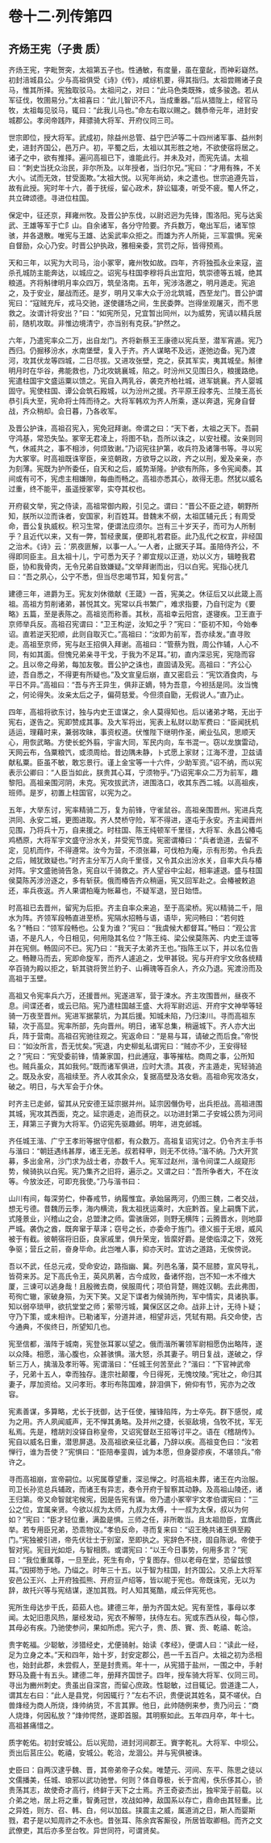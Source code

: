 # 卷十二·列传第四

## 齐炀王宪（子贵 质）

齐炀王宪，字毗贺突，太祖第五子也。性通敏，有度量，虽在童龀，而神彩嶷然。初封涪城县公。少与高祖俱受《诗》《传》，咸综机要，得其指归。太祖尝赐诸子良马，惟其所择。宪独取驳马。太祖问之，对曰：“此马色类既殊，或多骏逸。若从军征伐，牧圉易分。”太祖喜曰：“此儿智识不凡，当成重器。”后从猎陇上，经官马牧，太祖每见驳马，辄曰：“此我儿马也。”命左右取以赐之。魏恭帝元年，进封安城郡公。孝闵帝践阼，拜骠骑大将军、开府仪同三司。

世宗即位，授大将军。武成初，除益州总管、益宁巴泸等二十四州诸军事、益州刺史，进封齐国公，邑万户。初，平蜀之后，太祖以其形胜之地，不欲使宿将居之。诸子之中，欲有推择。遍问高祖已下，谁能此行。并未及对，而宪先请。太祖曰：“刺史当抚众治民，非尔所及。以年授者，当归尔兄。”宪曰：“才用有殊，不关大小。试而无效，甘受面欺。”太祖大悦。以宪年尚幼，未之遣也。世宗追遵先旨，故有此授。宪时年十六，善于抚绥，留心政术，辞讼辐凑，听受不疲。蜀人怀之，共立碑颂德。寻进位柱国。

保定中，征还京，拜雍州牧。及晋公护东伐，以尉迟迥为先锋，围洛阳。宪与达奚武、王雄等军于亡阝山。自余诸军，各分守险要。齐兵数万，奄出军后，诸军惊骇，并各退散。唯宪与王雄、达奚武率众拒之。而雄为齐人所毙，三军震惧。宪亲自督励，众心乃安。时晋公护执政，雅相亲委，赏罚之际，皆得预焉。

天和三年，以宪为大司马，治小冢宰，雍州牧如故。四年，齐将独孤永业来寇，盗杀孔城防主能奔达，以城应之。诏宪与柱国李穆将兵出宜阳，筑崇德等五城，绝其粮道。齐将斛律明月率众四万，筑垒洛南。五年，宪涉洛邀之，明月遁走。宪追之，及于安业，屡战而还。是岁，明月又率大众于汾北筑城，西至龙门。晋公护谓宪曰：“寇贼充斥，戎马交驰，遂使疆场之间，生民委弊。岂得坐观屠灭，而不思救之。汝谓计将安出？”曰：“如宪所见，兄宜暂出同州，以为威势，宪请以精兵居前，随机攻取。非惟边境清宁，亦当别有克获。”护然之。

六年，乃遣宪率众二万，出自龙门。齐将新蔡王王康德以宪兵至，潜军宵遁。宪乃西归。仍掘移汾水，水南堡壁，复入于齐。齐人谋略不及远，遂弛边备。宪乃渡河，攻其伏龙等四城，二日尽拔。又进攻张壁，克之，获其军实，夷其城垒。斛律明月时在华谷，弗能救也，乃北攻姚襄城，陷之。时汾州又见围日久，粮援路绝。宪遣柱国宇文盛运粟以馈之。宪自入两乳谷，袭克齐柏社城，进军姚襄。齐人婴城固守。宪使柱国、谭公会筑石殿城，以为汾州之援。齐平原王段孝先、兰陵王高长恭引兵大至，宪命将士阵而待之。大将军韩欢为齐人所乘，遂以奔退，宪身自督战，齐众稍却。会日暮，乃各收军。

及晋公护诛，高祖召宪入，宪免冠拜谢。帝谓之曰：“天下者，太祖之天下。吾嗣守鸿基，常恐失坠。冢宰无君凌上，将图不轨，吾所以诛之，以安社稷。汝亲则同气，休戚共之，事不相涉，何烦致谢。”乃诏宪往护第，收兵符及诸簿书等。寻以宪为大冢宰。时高祖既诛宰臣，亲览朝政，方欲导之以政，齐之以刑，爰及亲亲，亦为刻薄。宪既为护所委任，自天和之后，威势渐隆。护欲有所陈，多令宪闻奏。其间或有可不，宪虑主相嫌隙，每曲而畅之。高祖亦悉其心，故得无患。然犹以威名过重，终不能平，虽遥授冢宰，实夺其权也。

开府裴文举，宪之侍读，高祖常御内殿，引见之。谓曰：“晋公不臣之迹，朝野所知，朕所以泣而诛者，安国家，利百姓耳。昔魏末不纲，太祖匡辅元氏；有周受命，晋公复执威权。积习生常，便谓法应须尔。岂有三十岁天子，而可为人所制乎？且近代以来，又有一弊，暂经隶属，便即礼若君臣。此乃乱代之权宜，非经国之治术。《诗》云：‘夙夜匪解，以事一人。’一人者，止据天子耳。虽陪侍齐公，不得即同臣主。且太祖十儿，宁可悉为天子？卿宜规以正道，劝以义方，辑睦我君臣，协和我骨肉，无令兄弟自致嫌疑。”文举拜谢而出，归以白宪。宪指心抚几曰：“吾之夙心，公宁不悉，但当尽忠竭节耳，知复何言。”

建德三年，进爵为王。宪友刘休徵献《王箴》一首，宪美之。休征后又以此箴上高祖。高祖方剪削诸弟，甚悦其文。宪常以兵书繁广，难求指要，乃自刊定为《要略》五篇，至是表陈之。高祖览而称善。其秋，高祖幸云阳宫，遂寝疾。卫王直于京师举兵反。高祖召宪谓曰：“卫王构逆，汝知之乎？”宪曰：“臣初不知，今始奉诏。直若逆天犯顺，此则自取灭亡。”高祖曰：“汝即为前军，吾亦续发。”直寻败走。高祖至京师，宪与赵王招俱入拜谢。高祖曰：“管蔡为戮，周公作辅，人心不同，有如其面。但愧兄弟亲寻干戈，于我为不足耳。”初，直内深忌宪，宪隐而容之。且以帝之母弟，每加友敬。晋公护之诛也，直固请及宪。高祖曰：“齐公心迹，吾自悉之，不得更有所疑也。”及文宣皇后崩，直又密启云：“宪饮酒食肉，与平日不异。”高祖曰：“吾与齐王异生，俱非正嫡，特为吾意，今袒括是同。汝当愧之，何论得失。汝亲太后之子，偏荷慈爱。今但须自勖，无假说人。”直乃止。

四年，高祖将欲东讨，独与内史王谊谋之，余人莫得知也。后以诸弟才略，无出于宪右，遂告之。宪即赞成其事。及大军将出，宪表上私财以助军费曰：“臣闻抚机适运，理藉时来，兼弱攻昧，事资权道。伏惟陛下继明作圣，阐业弘风，思顺天心，用恢武略。方使长蛇外翦，宇宙大同，军民内向，车书混一。窃以龙旗雷动，天网云布，刍粟粮饩，或须周给。昔边隅未静，卜式愿上家财；江海不澄，卫兹请献私粟。臣虽不敏，敢忘景行。谨上金宝等一十六件，少助军资。”诏不纳，而以宪表示公卿曰：“人臣当如此，朕贵其心耳，宁须物乎。”乃诏宪率众二万为前军，趣黎阳。高祖亲围河阴，未克。宪攻拔武济，进围洛口，收其东西二城。以高祖疾，班师。是岁，初置上柱国官，以宪为之。

五年，大举东讨，宪率精骑二万，复为前锋，守雀鼠谷。高祖亲围晋州。宪进兵克洪同、永安二城，更图进取。齐人焚桥守险，军不得进，遂屯于永安。齐主闻晋州见围，乃将兵十万，自来援之。时柱国、陈王纯顿军千里径，大将军、永昌公椿屯鸡栖原，大将军宇文盛守汾水关，并受宪节度。宪密谓椿曰：“兵者诡道，去留不定，见机而作，不得遵常。汝今为营，不须张幕，可伐柏为庵，示有形势。令兵去之后，贼犹致疑也。”时齐主分军万人向千里径，又令其众出汾水关，自率大兵与椿对阵。宇文盛驰骑告急，宪自以千骑救之。齐人望谷中尘起，相率遽退。盛与柱国侯莫陈芮涉汾逐之，多有斩获。俄而椿告齐众稍逼，宪又回军赴之。会椿被敕追还，率兵夜返。齐人果谓柏庵为帐幕也，不疑军退，翌日始悟。

时高祖已去晋州，留宪为后拒。齐主自率众来追，至于高梁桥。宪以精骑二千，阻水为阵。齐领军段畅直进至桥。宪隔水招畅与语，语毕，宪问畅曰：“若何姓名？”畅曰：“领军段畅也。公复为谁？”宪曰：“我虞候大都督耳。”畅曰：“观公言语，不是凡人，今日相见，何用隐其名位？”陈王纯、梁公侯莫陈芮、内史王谊等并在宪侧。畅固问不已。宪乃曰：“我天子太弟齐王也。”指陈王以下，并以名位告之。畅鞭马而去，宪即命旋军，而齐人遽追之，戈甲甚锐。宪与开府宇文欣各统精卒百骑为殿以拒之，斩其骁将贺兰豹子、山褥瑰等百余人，齐众乃退。宪渡汾而及高祖于玉壁。

高祖又令宪率兵六万，还援晋州。宪遂进军，营于涑水。齐主攻围晋州，昼夜不息。间谍还者，或云已陷。宪乃遣柱国越王盛、大将军尉迟运、开府宇文神举等轻骑一万夜至晋州。宪进军据蒙坑，为其后援。知城未陷，乃归涑川。寻而高祖东辕，次于高显。宪率所部，先向晋州。明日，诸军总集，稍逼城下。齐人亦大出兵，阵于营南。高祖召宪驰往观之。宪返命曰：“是易与耳，请破之而后食。”帝悦曰：“如汝所言，吾无忧矣。”宪退，内史柳虬私谓宪曰：“贼亦不少，王安得轻之？”宪曰：“宪受委前锋，情兼家国，扫此逋寇，事等摧枯。商周之事，公所知也。贼兵虽众，其如我何。”既而诸军俱进，应时大溃。其夜，齐主遁走，宪轻骑追之。既及永安，高祖续至。齐人收其余众，复据高壁及洛女砦。高祖命宪攻洛女，破之。明日，与大军会于介休。

时齐主已走邺，留其从兄安德王延宗据并州。延宗因僭伪号，出兵拒战。高祖进围其城，宪攻其西面，克之。延宗遁走，追而获之。以功进封第二子安城公质为河间王，拜第三子賨为大将军。仍诏宪先驱趣邺。明年，进克邺城。

齐任城王湝、广宁王孝珩等据守信都，有众数万。高祖复诏宪讨之。仍令齐主手书与湝曰：“朝廷遇纬甚厚，诸王无恙。叔若释甲，则无不优待。”湝不纳。乃大开赏募，多出金帛，沙门求为战士者，亦数千人。宪军过赵州，湝令间谍二人觇窥形势，候骑执以白宪。宪乃集齐之旧将，遍示之。又谓之曰：“吾所争者大，不在汝等。今放汝还，可即充我使。”乃与湝书曰：

山川有间，每深劳伫，仲春戒节，纳履惟宜。承始届两河，仍图三魏，二者交战，想无亏德。昔魏历云季，海内横流，我太祖抚运乘时，大庇黔首。皇上嗣膺下武，式隆景业，兴稽山之会，总盟津之师。雷骇唐郊，则野无横阵；云腾晋水，则地靡严城。袭伪之酋，既奔窜于草泽；窃号之长，亦委命于旌门。德义振于无垠，威风被于有截。彼朝宿将旧臣，良家戚里，俱升荣宠，皆縻好爵。是使临漳之下，效死争驱；营丘之前，奋身毕命。此岂唯人事，抑亦天时。宜访之道路，无俟傍说。

吾以不武，任总元戎，受命安边，路指幽、冀。列邑名藩，莫不屈膝，宣风导礼，皆荷来苏。足下高氏令王，英风夙著，古今成败，备诸怀抱，岂不知一木不维大厦，三谏可以逃身哉！且殷微去商，侯服周代；项伯背楚，赐姓汉朝。去此弗图，苟徇亡辙，家破身殒，为天下笑。又足下谍者为候骑所拘，军中情实，具诸执事。知以弱卒琐甲，欲抗堂堂之师；萦带污城，冀保区区之命。战非上计，无待卜疑；守乃下策，或未相许。已勒诸军，分道并进，相望非远，凭轼有期。兵交命使，古今通典，不俟终日，所望知几也。

宪至信都，湝阵于城南，宪登张耳冢以望之。俄而湝所署领军尉相愿伪出略阵，遂以众降。相愿，湝心腹也，众甚骇惧。湝大怒，杀其妻子。明日复战，遂破之，俘斩三万人，擒湝及孝珩等。宪谓湝曰：“任城王何苦至此？”湝曰：“下官神武帝子，兄弟十五人，幸而独存。逢宗社颠覆，今日得死，无愧坟陵。”宪壮之，命归其妻子，厚加资给。又问孝珩。孝珩布陈国难，辞泪俱下，俯仰有节，宪亦为之改容。

宪素善谋，多算略，尤长于抚御，达于任使，摧锋陷阵，为士卒先。群下感悦，咸为之用。齐人夙闻威声，无不惮其勇略。及并州之捷，长驱敌境，刍牧不扰，军无私焉。先是，稽胡刘没铎自称皇帝，又诏宪督赵王招等讨平之。语在《稽胡传》。宪自以威名日重，潜思屏退。及高祖欲亲征北蕃，乃辞以疾。高祖变色曰：“汝若惮行，谁为吾使？”宪惧曰：“臣陪奉銮舆，诚为本愿，但身婴疹疾，不堪领兵。”帝许之。

寻而高祖崩，宣帝嗣位。以宪属尊望重，深忌惮之。时高祖未葬，诸王在内治服。司卫长孙览总兵辅政，而诸王有异志，奏令开府于智察其动静。及高祖山陵还，诸王归第。帝又命智就宅候宪，因是告宪有谋。帝乃遣小冢宰宇文孝伯谓宪曰：“三公之位，宜属亲贤。今欲以叔为太师，九叔为太傅，十一叔为太保，叔以为何如？”宪曰：“臣才轻位重，满盈是惧。三师之任，非所敢当。且太祖勋臣，宜膺此举。若专用臣兄弟，恐乖物议。”孝伯反命，寻而复来曰：“诏王晚共诸王俱至殿门。”宪独被引进，帝先伏壮士于别室，至即执之。宪辞色不挠，固自陈说。帝使于智对宪。宪目光如炬，与智相质。或谓宪曰：“以王今日事势，何用多言？”宪曰：“我位重属尊，一旦至此，死生有命，宁复图存。但以老母在堂，恐留兹恨耳。”因掷笏于地。乃缢之。时年三十五。以于智为柱国，封齐国公。又杀上大将军安邑公王兴、上开府独孤熊、开府豆卢绍等，皆以昵于宪也。帝既诛宪，无以为辞，故托兴等与宪结谋，遂加其戮。时人知其冤酷，咸云伴宪死也。

宪所生母达步干氏，茹茹人也。建德三年，册为齐国太妃。宪有至性，事母以孝闻。太妃旧患风热，屡经发动，宪衣不解带，扶侍左右。宪或东西从役，每心惊，其母必有疾。乃驰使参问，果如所虑。宪六子，贵、质、賨、贡、乾禧、乾洽。

贵字乾福。少聪敏，涉猎经史，尤便骑射。始读《孝经》，便谓人曰：“读此一经，足为立身之本。”天和四年，始十岁，封安定郡公，邑一千五百户。太祖之初为丞相也，始封此郡，未尝假人，至是封贵焉。年十一，从宪猎于盐州，一围之中，手射野马及鹿十有五头。建德二年，册拜齐国世子。四年，授车骑大将军、仪同三司。寻出为豳州刺史。贵虽出自深宫，而留心庶政。性聪敏，过目辄记。尝道逢二人，谓其左右曰：“此人是县党，何因辄行？”左右不识，贵便说其姓名，莫不嗟伏。白兽烽经为商人所烧，烽帅纳货，不言其罪。他日，此帅随例来参，贵乃问云：“商人烧烽，何因私放？”烽帅愕然，遂即首服。其明察如此。五年四月卒，年十七。高祖甚痛惜之。

质字乾佑。初封安城公。后以宪勋，进封河间郡王。賨字乾礼。大将军、中坝公。贡出后莒庄公。乾禧，安城公。乾洽，龙涸公。并与宪俱被诛。

史臣曰：自两汉逮乎魏、晋，其帝弟帝子众矣。唯楚元、河间、东平、陈思之徒以文儒播美，任城、琅邪以武功驰誉。何则？体自尊极，长于宫闱，佚乐侈其心，骄贵荡其志，故使奇才高行，终鲜于天下之士焉。齐王奇姿杰出，独牢笼于前载。以介弟之地，居上将之重，智勇冠世，攻战如神，敌国系以存亡，鼎命由其轻重。比之异姓，则方、召、韩、白，何以加兹。挟震主之威，属道消之日，斯人而婴斯戮，君子是以知周祚之不永也。昔张耳、陈余宾客厮役，所居皆取卿相。而齐之文武僚吏，其后亦多至台牧。异世同符，可谓贤矣。
